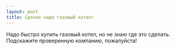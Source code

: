 ```yaml
---
layout: post 
title: Срочно надо газовый котел! 
--- 
```

Надо быстро купить газовый котел, но не знаю где это сделать. Подскажите проверенную компанию, пожалуйста!